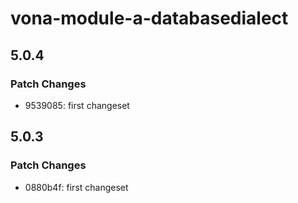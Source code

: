 # vona-module-a-databasedialect

## 5.0.4

### Patch Changes

- 9539085: first changeset

## 5.0.3

### Patch Changes

- 0880b4f: first changeset
